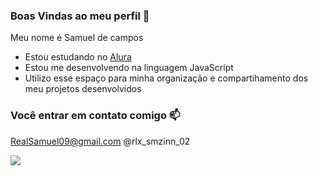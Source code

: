 ### Boas Vindas ao meu perfil 💜

Meu nome é Samuel de campos 

- Estou estudando no [Alura](https://www.alura.com.br)
- Estou me desenvolvendo na linguagem JavaScript
- Utilizo esse espaço para minha organização e compartihamento dos meu projetos desenvolvidos

### Você entrar em contato comigo 📫

RealSamuel09@gmail.com
@rlx_smzinn_02


![](https://media.tenor.com/PKKCAakpBZIAAAAC/neyney-neymar.gif)
